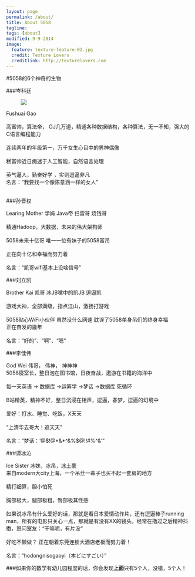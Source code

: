 ```yaml
---
layout: page
permalink: /about/
title: About 5058
tagline: 
tags: [about]
modified: 9-9-2014
image:
  feature: texture-feature-02.jpg
  credit: Texture Lovers
  creditlink: http://texturelovers.com
---
```


#5058的6个神奇的生物

###岑科廷

<figure>
	<a href="http://hit5058.com/images/gfs.jpg"><img src="http://hit5058.com/images/gfs.jpg"></a>
	<figcaption></figcaption>
</figure>


Fushuai Gao  
<br>
高富帅，算法帝， OJ几万道，精通各种数据结构，各种算法，无一不知，强大的C语言编程能力  
<br>
连续两年的年级第一，万千女生心目中的男神偶像  
<br>
糕富帅近日痴迷于人工智能，自然语言处理  
<br>
英气逼人，勤奋好学 ，实则逗逼非凡
<br>
名言：“我要找一个像陈意涵一样的女人”  
<br>


###孙晋权

Learing Mother 学妈 Java帝 扫雷哥 烧钱哥  
<br>
精通Hadoop，大数据，未来的伟大架构师  
<br>
5058未来十亿哥 唯一一位有妹子的5058富吊  
<br>
正在向十亿和幸福而努力着  
<br>
名言：“凯哥wifi基本上没啥信号”

###刘立凯

Brother Kai 凯哥 冰JB嘴中的凯JB 逗逼凯  
<br>
游戏大神，全部满级，指点江山，激扬打游戏    
<br>
5058贴心WiFi小伙伴 虽然没什么网速 耽误了5058单身吊们的终身幸福
<br>
正在奋发的骚年  
<br>
名言：“好的”、“啊”、“嗯”

###李佳伟

God Wei  伟哥， 伟神， 神神神
<br>
5058寝室长，整日泡在图书馆，日夜奋战，遨游在书籍的海洋中  
<br>
每一天英语 -> 数据库 ->运筹学 ->梦话 ->数据库 死循环  
<br>
B站精英，精神不好，整日沉浸在相声，逗逼，春梦，逗逼的幻境中  
<br>
爱好：打水、睡觉、吃饭，X天天  
<br>
“上清华去哥大！追天天”  
<br>
名言：“梦话：‘@$!@*&*^&%$@!!#%^&’”

###谭冰沁

Ice Sister  冰妹，冰吊，冰土豪
<br>
来自modern大city上海，一个吊丝一辈子也买不起一套房的地方  
<br>
精打细算，胆小怕死    
<br>
胸部极大，腿部极粗，臀部极其性感    
<br>
如果说冰吊有什么爱好的话，那就是看日本爱情动作片，还有逗逼棒子running man，所有的电影只关心一点，那就是有没有XX的镜头。经常在撸过之后精神抖擞，怒问室友：“干嘛呢，有片没“  
<br>
好吃不懒做？ 正在朝着东莞连锁大酒店老板而努力着！  
<br>
名言：“hodongnisogaoyi（本どにすごい）”

###如果你的数学有幼儿园程度的话，你会发现**上面**只有5个人，没错，5个人！
